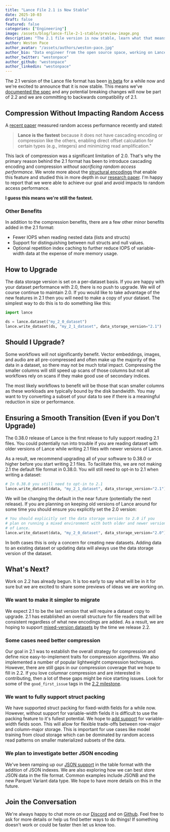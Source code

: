 ```yaml
---
title: "Lance File 2.1 is Now Stable"
date: 2025-10-03
draft: false
featured: false
categories: ["Engineering"]
image: /assets/blog/lance-file-2-1-stable/preview-image.png
description: "The 2.1 file version is now stable, learn what that means for you and what's coming next."
author: Weston Pace
author_avatar: "/assets/authors/weston-pace.jpg"
author_bio: "Data engineer from the open source space, working on LanceDB, Arrow, Substrait."
author_twitter: "westonpace"
author_github: "westonpace"
author_linkedin: "westonpace"
---
```


The 2.1 version of the Lance file format has been [in beta](/lance-file-2-1-smaller-and-simpler/) for a while now and we're excited to announce that it is now stable. This means we've [documented the spec](https://lancedb.github.io/lance/format/file/encoding/) and any potential breaking changes will now be part of 2.2 and we are committing to backwards compatibility of 2.1.

## Compression Without Impacting Random Access

A [recent paper](https://dl.acm.org/doi/10.1145/3749163) measured random access performance recently and stated:

> **Lance is the fastest** because it does not have cascading encoding or compression like the others, enabling direct
> offset calculation for certain types (e.g., integers) and minimizing read amplification."

This lack of compression was a significant limitation of 2.0. That's why the primary reason behind the 2.1 format
has been to introduce cascading encoding and compression _without sacrificing random access performance_. We wrote
more about the [structural encodings](/file-readers-in-depth-structural-encoding/) that enable this feature and
studied this in more depth in our [research paper](https://arxiv.org/abs/2504.15247). I'm happy to report that we
were able to achieve our goal and avoid impacts to random access performance.

**I guess this means we're still the fastest.**

### Other Benefits

In addition to the compression benefits, there are a few other minor benefits added in the 2.1 format:

- Fewer IOPS when reading nested data (lists and structs)
- Support for distinguishing between null structs and null values.
- Optional repetition index caching to further reduce IOPS of variable-width data at the expense of more memory usage.

## How to Upgrade

The data storage version is set on a per-dataset basis. If you are happy with your dataset performance with 2.0, there
is no push to upgrade. We will of course continue to maintain 2.0. If you would like to take advantage of the new
features in 2.1 then you will need to make a copy of your dataset. The simplest way to do this is to do something
like this:

```python
import lance

ds = lance.dataset("my_2_0_dataset")
lance.write_dataset(ds, "my_2_1_dataset", data_storage_version="2.1")
```

## Should I Upgrade?

Some workflows will not significantly benefit. Vector embeddings, images, and audio are all pre-compressed and
often make up the majority of the data in a dataset, so there may not be much total impact. Compressing the smaller
columns will still speed up scans of those columns but not all workflows rely on scans if they make good use of
secondary indices.

The most likely workflows to benefit will be those that scan smaller columns as these workloads
are typically bound by the disk bandwidth. You may want to try converting a subset of your data to see if there is a
meaningful reduction in size or performance.

## Ensuring a Smooth Transition (Even if you Don't Upgrade)

The 0.38.0 release of Lance is the first release to fully support reading 2.1 files. You could potentially
run into trouble if you are reading dataset with older versions of Lance while writing 2.1 files with newer
versions of Lance.

As a result, we recommend upgrading all of your software to 0.38.0 or higher before you start writing 2.1
files. To facilitate this, we are not making 2.1 the default file format in 0.38.0. You will still need to
opt-in to 2.1 when writing a dataset:

```python
# In 0.38.0 you still need to opt-in to 2.1
lance.write_dataset(data, "my_2_1_dataset", data_storage_version="2.1")
```

We will be changing the default in the near future (potentially the next release). If you are planning on
keeping old versions of Lance around for some time you should ensure you explicitly set the 2.0 version:

```python
# You should explicitly set the data storage version to 2.0 if you
# plan on running a mixed environment with both older and newer versions
# of Lance.
lance.write_dataset(data, "my_2_0_dataset", data_storage_version="2.0")
```

In both cases this is only a concern for creating new datasets. Adding data to an existing dataset or updating
data will always use the data storage version of the dataset.

## What's Next?

Work on 2.2 has already begun. It is too early to say what will be in it for sure but we are excited to share
some previews of ideas we are working on.

### We want to make it simpler to migrate

We expect 2.1 to be the last version that will require a dataset copy to upgrade. 2.1 has established an overall
structure for file readers that will be consistent regardless of what new encodings are added. As a result,
we are hoping to support [mixed-version datasets](https://github.com/lancedb/lance/issues/4870) by the time we
release 2.2.

### Some cases need better compression

Our goal in 2.1 was to establish the overall strategy for compression and define nice easy-to-implement traits for
compression algorithms. We also implemented a number of popular lightweight compression techniques. However, there
are still gaps in our compression coverage that we hope to fill in 2.2. If you love columnar compression and are
interested in contributing, then a lot of these gaps might be nice starting issues. Look for some of the
`good_first_issue` tags in the [2.2 milestone](https://github.com/lancedb/lance/milestone/9).

### We want to fully support struct packing

We have supported struct packing for fixed-width fields for a while now. However, without support for variable-width
fields it is difficult to use the packing feature to it's fullest potential. We hope to
[add support](https://github.com/lancedb/lance/issues/2862) for variable-width fields soon. This will allow for
flexible trade-offs between row-major and column-major storage. This is important for use cases like model
training from cloud storage which can be dominated by random access read patterns on smaller materialized subsets
of the data.

### We plan to investigate better JSON encoding

We've been ramping up our [JSON support](https://github.com/lancedb/lance/discussions/3841) in the table format
with the addition of JSON indexes. We are also exploring how we can best store JSON data in the file format.
Common examples include JSONB and the new Parquet Variant data type. We hope to have more details on this in the future.

## Join the Conversation

We're always happy to chat more on our [Discord](https://discord.gg/G5DcmnZWKB) and on [Github](https://github.com/lancedb/lance). Feel free to ask for more details or help us find better ways to do things! If something doesn't work or could be faster then let us know too.

